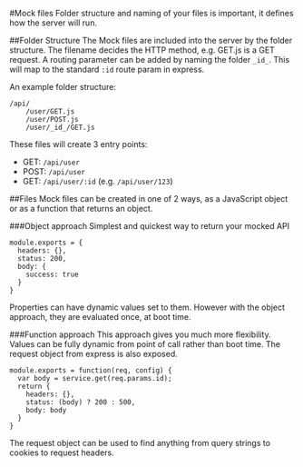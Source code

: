 #Mock files
Folder structure and naming of your files is important, it defines how the server will run.

##Folder Structure
The Mock files are included into the server by the folder structure. The filename decides the HTTP method, e.g. GET.js is a GET request.
A routing parameter can be added by naming the folder `_id_`. This will map to the standard `:id` route param in express.

An example folder structure:
```
/api/
    /user/GET.js
    /user/POST.js
    /user/_id_/GET.js
```

These files will create 3 entry points:
- GET:  `/api/user`
- POST: `/api/user`
- GET:  `/api/user/:id`  (e.g. `/api/user/123`)


##Files
Mock files can be created in one of 2 ways, as a JavaScript object or as a function that returns an object.

###Object approach
Simplest and quickest way to return your mocked API
```
module.exports = {
  headers: {},
  status: 200,
  body: {
    success: true
  }
}
```

Properties can have dynamic values set to them. However with the object approach, they are evaluated once, at boot time.

###Function approach
This approach gives you much more flexibility. Values can be fully dynamic from point of call rather than boot time. The request object from express is also exposed.
```
module.exports = function(req, config) {
  var body = service.get(req.params.id);
  return {
    headers: {},
    status: (body) ? 200 : 500,
    body: body
  }
}
```
The request object can be used to find anything from query strings to cookies to request headers.

